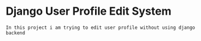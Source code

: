# Django User Profile Edit System
```
In this project i am trying to edit user profile without using django backend
```